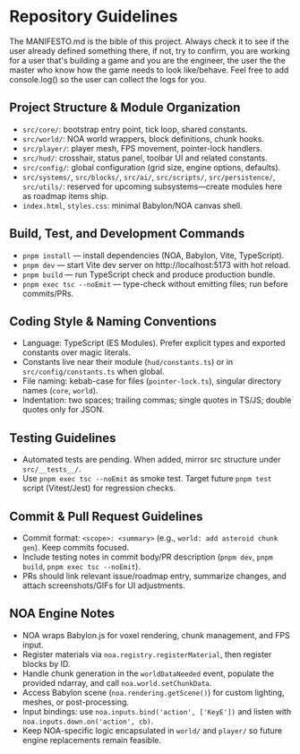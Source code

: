 # Repository Guidelines


The MANIFESTO.md is the bible of this project. Always check it to see if the user already defined something there, if not, try to confirm, you are working for a user that's building a game and you are the engineer, the user the the master who know how the game needs to look like/behave.
Feel free to add console.log() so the user can collect the logs for you.


## Project Structure & Module Organization
- `src/core/`: bootstrap entry point, tick loop, shared constants.
- `src/world/`: NOA world wrappers, block definitions, chunk hooks.
- `src/player/`: player mesh, FPS movement, pointer-lock handlers.
- `src/hud/`: crosshair, status panel, toolbar UI and related constants.
- `src/config/`: global configuration (grid size, engine options, defaults).
- `src/systems/`, `src/blocks/`, `src/ai/`, `src/scripts/`, `src/persistence/`, `src/utils/`: reserved for upcoming subsystems—create modules here as roadmap items ship.
- `index.html`, `styles.css`: minimal Babylon/NOA canvas shell.

## Build, Test, and Development Commands
- `pnpm install` — install dependencies (NOA, Babylon, Vite, TypeScript).
- `pnpm dev` — start Vite dev server on http://localhost:5173 with hot reload.
- `pnpm build` — run TypeScript check and produce production bundle.
- `pnpm exec tsc --noEmit` — type-check without emitting files; run before commits/PRs.

## Coding Style & Naming Conventions
- Language: TypeScript (ES Modules). Prefer explicit types and exported constants over magic literals.
- Constants live near their module (`hud/constants.ts`) or in `src/config/constants.ts` when global.
- File naming: kebab-case for files (`pointer-lock.ts`), singular directory names (`core`, `world`).
- Indentation: two spaces; trailing commas; single quotes in TS/JS; double quotes only for JSON.

## Testing Guidelines
- Automated tests are pending. When added, mirror src structure under `src/__tests__/`.
- Use `pnpm exec tsc --noEmit` as smoke test. Target future `pnpm test` script (Vitest/Jest) for regression checks.

## Commit & Pull Request Guidelines
- Commit format: `<scope>: <summary>` (e.g., `world: add asteroid chunk gen`). Keep commits focused.
- Include testing notes in commit body/PR description (`pnpm dev`, `pnpm build`, `pnpm exec tsc --noEmit`).
- PRs should link relevant issue/roadmap entry, summarize changes, and attach screenshots/GIFs for UI adjustments.

## NOA Engine Notes
- NOA wraps Babylon.js for voxel rendering, chunk management, and FPS input.
- Register materials via `noa.registry.registerMaterial`, then register blocks by ID.
- Handle chunk generation in the `worldDataNeeded` event, populate the provided ndarray, and call `noa.world.setChunkData`.
- Access Babylon scene (`noa.rendering.getScene()`) for custom lighting, meshes, or post-processing.
- Input bindings: use `noa.inputs.bind('action', ['KeyE'])` and listen with `noa.inputs.down.on('action', cb)`.
- Keep NOA-specific logic encapsulated in `world/` and `player/` so future engine replacements remain feasible.


